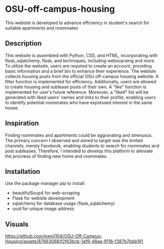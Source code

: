 # OSU-off-campus-housing
This webiste is developed to advance efficiency in student's search for suitable apartments and roommates
## Description
This website is assembled with Python, CSS, and HTML, incorporating with flask_sqlalchemy, flask, and techniques, including webscpraing and more. To utilize the website, users are required to create an account, providing basic information and a brief bio to enhance their experience. The webiste collects housing posts from the official OSU off-campus housing website. A filter function is implemented for efficiency. Additionally, users are allowed to create housing and sublease posts of their own. A "like" function is implemented for user's future reference. Moreover, a "liked" list will be generated with liked users' names and links to their profile, enabling users to identify potential roommates who have expressed interest in the same house.
## Inspiration
Finding roommates and apartments could be aggravating and strenuous. The primary concern I observed and aimed to target was the limited channels, merely Facebook, enabling students to search for roommates and post subleases. Therefore, I intended to develop this platform to alleviate the procress of finding new home and roommates. 
## Installation
Use the package manager pip to install:
  * beautifulSoup4 for web-scraping
  * Flask for website development
  * sqlalchemy for database usage (flask_sqlalchemy)
  * uuid for unique image address
## Visuals
https://github.com/joey0104/OSU-Off-Campus-Housing/assets/87663068/f2f43bcb-1af9-48aa-9118-f387b7bbb191



